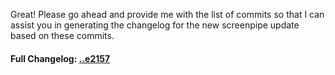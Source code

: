 Great! Please go ahead and provide me with the list of commits so that I can assist you in generating the changelog for the new screenpipe update based on these commits.

#### **Full Changelog:** [..e2157](https://github.com/mediar-ai/screenpipe/compare/..e2157)

